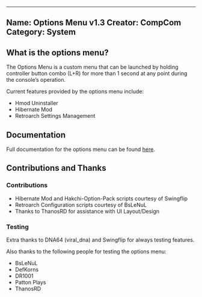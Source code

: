 ------------------------------
Name: Options Menu v1.3
Creator: CompCom
Category: System
------------------------------
## What is the options menu?
The Options Menu is a custom menu that can be launched by holding controller button combo (L+R) for more than 1 second at any point during the console’s operation.

Current features provided by the options menu include:

 - Hmod Uninstaller
 - Hibernate Mod
 - Retroarch Settings Management

## Documentation
Full documentation for the options menu can be found [here](https://github.com/CompCom/OptionsMenu).

## Contributions and Thanks
### Contributions
- Hibernate Mod and Hakchi-Option-Pack scripts courtesy of Swingflip  
- Retroarch Configuration scripts courtesy of BsLeNuL  
- Thanks to ThanosRD for assistance with UI Layout/Design
### Testing
Extra thanks to DNA64 (viral_dna) and Swingflip for always testing features.

Also thanks to the following people for testing the options menu:

- BsLeNuL  
- DefKorns  
- DR1001  
- Patton Plays  
- ThanosRD
